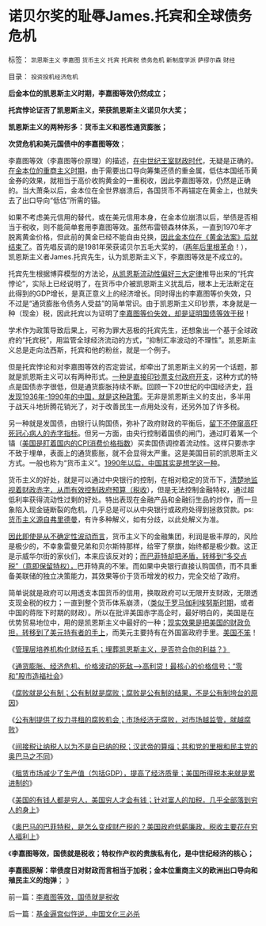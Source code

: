 # 诺贝尔奖的耻辱James.托宾和全球债务危机

标签： `凯恩斯主义` `李嘉图` `货币主义` `托宾` `托宾税` `债务危机` `新制度学派` `萨缪尔森` `财经` 

目录： `投资投机经济危机`

**后金本位的凯恩斯主义时期，李嘉图等效仍然成立；**

**托宾悖论证否了凯恩斯主义，荣获凯恩斯主义诺贝尔大奖；**

**凯恩斯主义的两种形多：货币主义和恶性通货膨胀；**

**次贷危机和美元国债中的李嘉图等效**；

李嘉图等效（李嘉图等价原理）的描述，[在中世纪王室财政时代](../../../2011/8/29/罗斯柴尔德家族的真实身份和跨国业务.md)，无疑是正确的。[在金本位的重商主义时期](../../../2011/3/18/资源短缺“生产过剩”？（民粹＋权贵）两次世界大战.md)，由于需要出口导向筹集还债的重金属，低估本国纸币黄金券的效果，就相当于高价收购黄金的一重税收，因此李嘉图等效，仍然是正确的。当大萧条以后，金本位在全世界崩溃后，各国货币不再锚定在黄金上，也就失去了出口导向“低估”所需的锚。

如果不考虑美元信用的替代，或在美元信用本身，在金本位崩溃以后，举债是否相当于税收，则不能简单套用李嘉图等效。虽然布雷顿森林体系，一直到1970年才脱离黄金价格，但此前的黄金已经不能自由兑换，[因此金本位在《黄金法案》后就结束了](../../../2011/6/24/罗斯福《黄金法令》意味深长和凯恩斯主义.md)。首先唱反调的是1981年荣获诺贝尔五毛大奖的，（[两年后里根革命](../../../2011/8/12/里根减税灭苏联.md)！），凯恩斯主义者James.托宾先生，认为凯恩斯主义下，李嘉图等效是不成立的。

托宾先生根据博弈模型的方法论，[从凯恩斯流动性偏好三大定律](../../../2011/6/25/凯恩斯流动性偏好是正确的荒谬.md)推导出来的“托宾悖论”，实际上已经说明了，在货币中介被凯恩斯主义扰乱后，根本上无法断定在此得到的GDP增长，是真正意义上的经济增长。同时得出的李嘉图等价失效，只不过是“通货膨胀令债务人受益”的简单常识。由于凯恩斯主义印钞票，本身就是一种（现金）税，因此托宾以为证明了[李嘉图等价失效，却是证明国债等效于税](../../../2010/12/30/货币就是税收；货币发行私有化；.md)！

学术作为政策导致后果上，可称为罪大恶极的托宾先生，还想象出一个基于全球政府的“托宾税”，用监管全球经济流动的方式，“抑制汇率波动的不理性”。凯恩斯主义总是走向法西斯，托宾和他的粉丝，就是一个例子。



但是托宾悖论和对李嘉图等效的否定尝试，却牵出了凯恩斯主义的另一个话题，那就是凯恩斯主义可以有两种形式。[一种是直接印钞票支付政府开支](../../../2010/4/23/凯恩斯主义就是社会主义就是计划经济.md)，这种方式的特点是国债赤字很低，但是通货膨胀持续不断。回顾一下20世纪的中国经济史，[将发现1936年-1990年的中国，就是这种政策](../../../2010/2/7/有中国特色的凯恩斯主义.md)。无非是凯恩斯主义的支出，多半用于战天斗地折腾花销光了，对于改善民生一点用处没有，还另外加了许多税。

另一种就是发国债，由银行认购国债，弥补了政府财政的平衡后，[留下不停窜高吓死冠心病人的赤字指标](../../../2011/8/11/美元信用非美国信用；向共和党致敬！.md)。但另一方面，由央行控制着国债的闸门，通过盯着某一个锚（[美国是盯着国内的CPI消费价格指数](../../../2010/6/29/克鲁格曼和心脏病的中国式疗法.md)）买卖国债调控着流动性。这样只要赤字不致于埋单，表面上的通货膨胀，就不会显得太严重。这是美国目前的凯恩斯主义方式。一般也称为“货币主义”。[1990年以后，中国其实是想学这一种](../../../2010/3/13/中国特色的货币主义到了尽头.md)。

货币主义的好处，就是可以通过中央银行的控制，在相对稳定的货币下，[清楚地监视着财政赤字，从而有效控制政府预算（税收](../../../2011/1/6/美国是税收最轻赤字最小的国家.md)），但是无法控制金融特权，通过超低利率获得流动性过剩的好处。特出表现在金融产品和金融衍生品的炒作，而一旦象陷入现金链断裂的危机，几乎总是可以从中央银行或政府处得到拯救贷款。ps:[货币主义源自弗里德曼](../../../2009/12/26/“看得见的手”催化了大萧条.md)，有许多种解义，如有分歧，以此处解义为准。

[因此即使是从不确定性波动而言](../../../2009/5/1/赌场必杀技，市场计划经济行政干预之自欺欺人.md)，货币主义下的金融集团，利润是极丰厚的，风险是极少的，不幸象雷曼兄弟和贝尔斯特那样，给宰了祭旗，始终都是极少数。这正是示威华尔街的家伙们，本来应该反对的；[而巴菲特却把矛盾，转移到“多交点税”（意即保留特权），](../../../2011/8/24/巴菲特“向我开炮”当五毛,华尔街奴役全世界.md)巴菲特真的不笨。而如果中央银行直接认购国债，而不具重备美联储的独立决策能力，其效果等价于货币增发的权力，完全交给了政府。

简单说就是政府可以用透支本国货币的信用，换取政府可以无限开支财政，无限透支现金税的权力；一直到整个货币体系崩溃，（[类似于罗马伽利埃努斯时期](../../../2010/10/5/罗马帝国的“李鸿章”伽利埃努斯比崇祯优秀.md)，或者中国的蒋陛下时期的财政）。所以在批评美国赤字高企时，最好明白的，美国是在优势贸易地位中，用的是凯恩斯主义中最好的一种；[现实效果是把美国的财政负担，转移到了美元持有者的手上](../../../2008/7/19/美国战无不胜的强大，纯属狗屎运.md)，而美元主要持有在外国富政府手里。[美国不笨](../../../2008/7/19/美国战无不胜的强大，纯属狗屎运.md)！

《[管理层培养机构化财经五毛；埋葬凯恩斯主义，是否符合你的利益？》](../../../2011/9/28/埋葬凯恩斯主义，是否符合你的利益？.md)

《[通货膨胀、经济危机、价格波动的死敌——>高利贷！最核心的价格信号；“零和”股市造福社会](../../../2011/10/9/&quot;零和投机&quot;的贡献，高利贷是最核心的价格信号.md)》

《[腐败就是公有制；公有制就是腐败；腐败是公有制的结果，不是公有制垮台的原因](../../../2011/10/9/腐败就是公有制，高利贷一个巴掌拍不响.md)》

《[公有制提供了权力寻租的腐败机会；市场经济无腐败，对市场越监管，就越腐败](../../../2011/10/5/只有高利贷才能挽救全世界.md)》

《[间接税让纳税人以为不是自已纳的税；汉武帝的算缁；共和党的里根和民主党的奥巴马之不同](../../../2011/10/10/奥巴马的阶级斗争和美国敢说“不”的刁民.md)》

《[租赁市场减少了生产值（包括GDP），提高了经济质量；美国所得税本来就是累进制的](../../../2011/10/10/美国针对富人的财产税，最大可能是殃及最穷的人.md)》

《[美国的有钱人都是穷人，美国穷人才会有钱；针对富人的加税，几乎全部落到穷人的身上](../../../2011/10/10/美国针对富人的财产税，最大可能是殃及最穷的人.md)》

《[奥巴马的巴菲特税，是怎么变成财产税的？美国政府低薪廉政，税收主要花在穷人福利上](../../../2011/10/11/美国政府低薪高廉，税收主要花在穷人福利上.md)》

《**李嘉图等效，国债就是税收；特权作产权的贵族私有化，是中世纪经济的核心；**

**李嘉图原解：举债度日对财政而言相当于加税；金本位重商主义的欧洲出口导向和殖民主义的炮弹**；
》



前一篇：[李嘉图等效，国债就是税收](../../../2011/10/11/李嘉图等效，国债就是税收.md)

后一篇：[基金逼宫似忤逆，中国文化三必杀](../../../2011/10/12/基金逼宫似忤逆，中国文化三必杀.md)